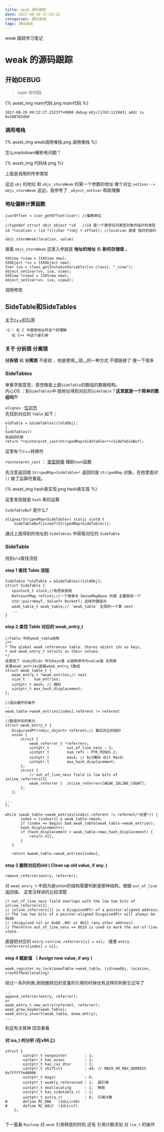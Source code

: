 ```yaml
---
title: weak 源码跟踪
date: 2017-08-30 17:03:22
categories: 源码阅读
tags: 源码阅读
---
```


weak 跟踪学习笔记

<!-- more -->
# weak 的源码跟踪

## 开始DEBUG
> main 中代码

{% asset_img main代码.png main代码 %}


``` code
2017-08-29 09:22:27.252377+0800 debug-objc[1763:112943] addr is 0x100703db0

```

### 调用堆栈

{% asset_img weak调用堆栈.png 调用堆栈 %}        

怎么markdown解析有问题？    


{% asset_img 代码块.png %}

上面是调用的传参类型    
         

这边 `obj` 的地址 和 `objc_storeWeak` 的第一个参数的地址 做个对比 
`setIvar--> objc_storeWeak` 这边，我参考了 `_object_setIvar` 帮助理解 
                 
 
### 地址偏移计算函数 


``` code
ivarOffset = ivar_getOffset(ivar); //偏移单位 
.
//typedef struct objc_object *id   //id 是一个接受任何类型对象的指针的类型
id *location = (id *)((char *)obj + offset); //location 就是 指针的指针
.
objc_storeWeak(location, value)         

```

                     
接着 `objc_storeWeak` 这里入参就是 __地址的地址__ 和 __新的存储值__ 。            


``` code
XXView *view = [XXView new];
XXObject *vv = [XXObject new];
Ivar iva = class_getInstanceVariable([vv class], "_view");
object_setIvar(vv, iva, view);
XXView *view2 = [XXView new];
object_setIvar(vv, iva, view2);
```

调用修改



## SideTable和SideTables

[关于c++的引用][4]


``` code
'&': 在 C 中是取地址符这个好理解
   在 C++ 中这个是引用

```


### 关于 分拆锁 分离锁

__分拆锁__ 和 __分离锁__ 不是锁 ，他是使用__锁__的一种方式 不摆链接了 搜一下很多


### SideTables

单看字面意思，感觉像是上面`SideTable`的数组的数据结构。     
内心OS ：到`SideTables`中 按地址得到对应的`SideTable`？__这里就是一个简单的数组吗?!__

`alignas` : [位对齐][3]    
先找到对应的 `Table` 如下：          


``` code
oldTable = &SideTables()[oldObj];
|
SideTables()
他返回的是
return *reinterpret_cast<StripedMap<SideTable>*>(SideTableBuf);

```
这里有个c++转换符         

`reinterpret_cast`  ：   [类型转换][2] 辅助`hash`函数            
   
先注意返回值 `StripedMap<SideTable>*` 返回的是 `StripedMap` 对象。在他里面对 `[]` 做了运算符重载。

{% asset_img hash表实现.png hash表实现 %}

这里发现就是 `hash` 表的运算


`SideTableBuf` 是什么?


``` code
alignas(StripedMap<SideTable>) static uint8_t 
    SideTableBuf[sizeof(StripedMap<SideTable>)];
```


通过上面得到的地址到 `SideTables` 中获取对应的 `SideTable`    



### SideTable  
 找到`old`查找流程
 
####  step 1 查找 Table 流程         

 
 ``` code
 SideTable *oldTable = &SideTables()[oldObj];
 struct SideTable {
    spinlock_t slock;//有把自旋锁 
    RefcountMap refcnts;//一个继承与 DenseMapBase 的类 主要是有一个
    std::pair<KeyT, ValueT> BucketT; 这样的键值对 
    weak_table_t weak_table;// `weak_table` 全局的一个表 next
    ...
 }
 ```
 
 
#### step 2 查找 Table 对应的 weak_entry_t 

 
 ``` code
 //Table 中的weak_table结构
 /**
 * The global weak references table. Stores object ids as keys,
 * and weak_entry_t structs as their values.
 */
 这里说了 以obj的ids 作为keys值 以结构体作为value值 全局表
 这里weak_entries就是weak_entry_t数组
 struct weak_table_t {
    weak_entry_t *weak_entries;// next 
    size_t    num_entries;
    uintptr_t mask; // 掩码
    uintptr_t max_hash_displacement;
};

//退出循环的条件
..
 weak_table->weak_entries[index].referent != referent
...
 //数组中存的单元
 struct weak_entry_t {
    DisguisedPtr<objc_object> referent;// 最后对比的指针
    union {
        struct {
            weak_referrer_t *referrers;
            uintptr_t        out_of_line_ness : 2;
            uintptr_t        num_refs : PTR_MINUS_2;
            uintptr_t        mask; // bit掩码（bit Mask）
            uintptr_t        max_hash_displacement;
        };
        struct {
            // out_of_line_ness field is low bits of inline_referrers[1]
            weak_referrer_t  inline_referrers[WEAK_INLINE_COUNT];
        };
    };

 ...
 };
 
 while (weak_table->weak_entries[index].referent != referent/*这里*/) {
        index = (index+1) & weak_table->mask;
        if (index == begin) bad_weak_table(weak_table->weak_entries);
        hash_displacement++;
        if (hash_displacement > weak_table->max_hash_displacement) {
            return nil;
        }
    }
    
    return &weak_table->weak_entries[index];
 
 ```
 
 
#### step 3 删除对应的old  ( Clean up old value, if any. )
 
 `remove_referrer(entry, referrer);`      

对 `weak_entry_t` 中因为是union的结构需要判断是那种结构，根据 `out_of_line` 返回值。
这里注释讲的比较清楚


``` code
// out_of_line_ness field overlaps with the low two bits of inline_referrers[1].
// inline_referrers[1] is a DisguisedPtr of a pointer-aligned address.
// The low two bits of a pointer-aligned DisguisedPtr will always be 0b00
// (disguised nil or 0x80..00) or 0b11 (any other address).
// Therefore out_of_line_ness == 0b10 is used to mark the out-of-line state.
```


直接把对应的 `entry->inline_referrers[i] = nil; ` 或者 `entry->referrers[index] = nil;` 

 

#### step 4 赋新值 （ Assign new value, if any ）


`weak_register_no_lock(&newTable->weak_table, (id)newObj, location, 
                                  crashIfDeallocating)`
                                  

经过一系列判断,刚刚删除旧的变量的引用的时候也有这样的判断忘记写了


``` code
...
append_referrer(entry, referrer);
or
weak_entry_t new_entry(referent, referrer);
weak_grow_maybe(weak_table);
weak_entry_insert(weak_table, &new_entry);
...

```

到这有点晃神 回去看看 

#### 对 isa_t 的分析 (在x86上)


``` code
struct {
        uintptr_t nonpointer        : 1;
        uintptr_t has_assoc         : 1;
        uintptr_t has_cxx_dtor      : 1;
        uintptr_t shiftcls          : 44; // MACH_VM_MAX_ADDRESS 0x7fffffe00000
        uintptr_t magic             : 6;
        uintptr_t weakly_referenced : 1;  弱引用
        uintptr_t deallocating      : 1;  释放
        uintptr_t has_sidetable_rc  : 1;
        uintptr_t extra_rc          : 8;  引用计数
#       define RC_ONE   (1ULL<<56)
#       define RC_HALF  (1ULL<<7)
    };
    
```


下一篇看 `Runloop` 对 `weak` 引用释放的时机 还有 引用计数添加 对 `isa_t` 的操作

[0]: https://www.zybuluo.com/mdeditor?url=https://www.zybuluo.com/static/editor/md-help.markdown#cmd-markdown
[1]: http://www.jianshu.com/p/ef6d9bf8fe59
[2]: http://www.cnblogs.com/ider/archive/2011/07/30/cpp_cast_operator_part3.html
[3]: http://zh.cppreference.com/w/c/language/_Alignas
[4]: http://www.cnblogs.com/Mr-xu/archive/2012/08/07/2626973.html
[5]: https://github.com/RetVal/objc-runtime


